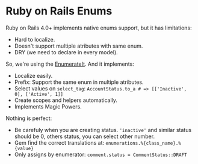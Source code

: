 # Ruby on Rails Enums

Ruby on Rails 4.0+ implements native enums support, but it has limitations:

* Hard to localize.
* Doesn't support multiple atributes with same enum.
* DRY (we need to declare in every model).

So, we're using the [EnumerateIt](https://github.com/cassiomarques/enumerate_it). And it implements:

* Localize easily.
* Prefix: Support the same enum in multiple atributes.
* Select values on `select_tag`: `AccountStatus.to_a # => [['Inactive', 0], ['Active', 1]]`
* Create scopes and helpers automatically.
* Implements Magic Powers.

Nothing is perfect:

* Be carefuly when you are creating status. `'inactive'` and similar status should be 0, others status, you can select other number.
* Gem find the correct translations at: `enumerations.%{class_name}.%{value}`
* Only assigns by enumerator: `comment.status = CommentStatus::DRAFT`
